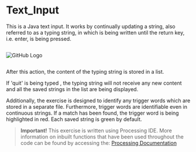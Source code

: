 # Text_Input
This is a Java text input. It works by continually updating a string, also referred to as a typing string, in which is being written until the return key, i.e. enter, is being pressed.

```
```
![GitHub Logo](/images/logo.png)
```
```
 After this action, the content of the typing string is stored in a list.

 If 'quit' is being typed , the typing string will not receive any new content and all the saved strings in the list are being displayed. 

Additionally, the exercise is designed to identify any trigger words which are stored in a separate file. Furthermore, trigger words are identifiable even in continuous strings. If a match has been found, the trigger word is being highlighted in red. Each saved string is green by default.

> **Important!**
> This exercise is written using Processing IDE. More information on inbuilt functions that have been used throughout the code can be found by accessing the: [Processing Documentation](https://processing.org/reference/)

<!--stackedit_data:
eyJoaXN0b3J5IjpbLTEzMzI4MzYyNDUsLTgyNTI2MDEzNywtMT
c4NjU0NDM4MSwyMDA5OTU1MDA1LDE4ODkxMTIyODddfQ==
-->